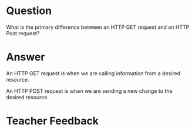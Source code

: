 # Question

What is the primary difference between an HTTP GET request and an HTTP Post request?

# Answer

An HTTP GET request is when we are calling information from a desired resource.

An HTTP POST request is when we are sending a new change to the desired resource.

# Teacher Feedback
